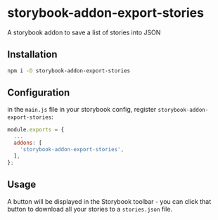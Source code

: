 # storybook-addon-export-stories

A storybook addon to save a list of stories into JSON


## Installation
```sh
npm i -D storybook-addon-export-stories
```

## Configuration

in the `main.js` file in your storybook config, register `storybook-addon-export-stories`:

```js
module.exports = {
  ...
  addons: [
    'storybook-addon-export-stories',
  ],
};

```
## Usage

A button will be displayed in the Storybook toolbar - you can click that button to download all your stories to a `stories.json` file.
